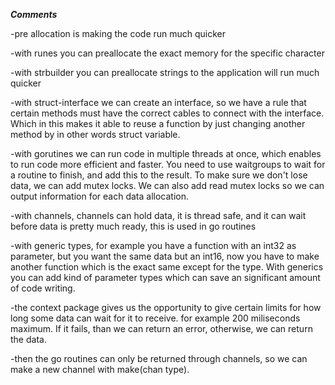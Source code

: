 ***Comments***

-pre allocation is making the code run much quicker

-with runes you can preallocate the exact memory for the specific character

-with strbuilder you can preallocate strings to the application will run much quicker

-with struct-interface we can create an interface, so we have a rule that certain methods
must have the correct cables to connect with the interface. Which in this makes it able
to reuse a function by just changing another method by in other words struct variable.

-with gorutines we can run code in multiple threads at once, which enables to run code
more efficient and faster. You need to use waitgroups to wait for a routine to finish, and
add this to the result. To make sure we don't lose data, we can add mutex locks. We can
also add read mutex locks so we can output information for each data allocation.

-with channels, channels can hold data, it is thread safe, and it can wait before data is
pretty much ready, this is used in go routines

-with generic types, for example you have a function with an int32 as parameter, 
but you want the same data but an int16, now you have to make another function which is
the exact same except for the type. With generics you can add kind of parameter types which
can save an significant amount of code writing.

-the context package gives us the opportunity to give certain limits for how long some data
can wait for it to receive. for example 200 miliseconds maximum. If it fails, than we can 
return an error, otherwise, we can return the data.

-then the go routines can only be returned through channels, so we can make a new channel 
with make(chan type). 



